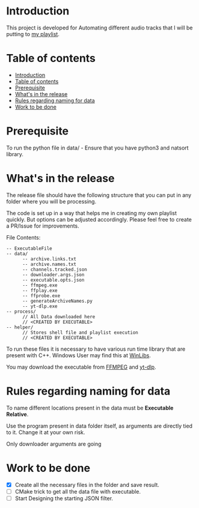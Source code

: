 # Introduction

This project is developed for Automating different audio tracks that I will be putting to [my playlist](https://www.youtube.com/playlist?list=PLYo4GDM-6t3PgIxb-VyCK6ahNLomxqbJA).

# Table of contents

- [Introduction](#introduction)
- [Table of contents](#table-of-contents)
- [Prerequisite](#prerequisite)
- [What's in the release](#whats-in-the-release)
- [Rules regarding naming for data](#rules-regarding-naming-for-data)
- [Work to be done](#work-to-be-done)

# Prerequisite

To run the python file in data/ - Ensure that you have python3 and natsort library.
# What's in the release

The release file should have the following structure that you can put in any folder where you will be processing.

The code is set up in a way that helps me in creating my own playlist quickly. But options can be adjusted accordingly. Please feel free to create a PR/Issue for improvements.

File Contents:
```text
-- ExecutableFile
-- data/
      -- archive.links.txt
      -- archive.names.txt
      -- channels.tracked.json
      -- downloader.args.json
      -- executable.opts.json
      -- ffmpeg.exe
      -- ffplay.exe
      -- ffprobe.exe
      -- generateArchiveNames.py
      -- yt-dlp.exe
-- process/
      // All Data downloaded here 
      // <CREATED BY EXECUTABLE>
-- helper/
      // Stores shell file and playlist execution
      // <CREATED BY EXECUTABLE>
```

To run these files it is necessary to have various run time library that are present with C++. Windows User may find this at [WinLibs](https://winlibs.com/).

You may download the executable from [FFMPEG](https://github.com/yt-dlp/FFmpeg-Builds/releases/latest) and [yt-dlp](https://github.com/yt-dlp/yt-dlp-nightly-builds/releases/latest).

# Rules regarding naming for data

To name different locations present in the data must be **Executable Relative**.

Use the program present in data folder itself, as arguments are directly tied to it. Change it at your own risk.

Only downloader arguments are going

# Work to be done

- [x] Create all the necessary files in the folder and save result.
- [ ] CMake trick to get all the data file with executable.
- [ ] Start Designing the starting JSON filter.